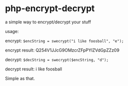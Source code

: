 # php-encrypt-decrypt
a simple way to encrypt/decrypt your stuff

usage:

encrypt: ```$encString = swecrypt("i like foosball", "e");```

encrypt result: Q254V1JJcG9OMzcrZFpPYlZVdGpZZz09

decrypt: ```$decString = swecrypt($encString, "d");```

decrypt result: i like foosball

Simple as that.
